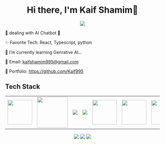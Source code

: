 <body>
  <div align="center">
    <h1> Hi there, I'm Kaif Shamim👋<a href="https://github.com/Kaif995/"></h1>
  </div>
<p align="center">
<a href="https://github.com/Kaif995"><img src="https://readme-typing-svg.herokuapp.com/?lines=NLP+and+Web+Developer;Jam+Stack+Developer&font=Roboto&size=26&duration=3500&pause=500&center=true&width=500&height=50&color=eab676"></a>
	


🤵 dealing with AI Chatbot 🤖

✨ Favorite Tech: React, Typescript, python

📓 I’m currently learning Genrative AI... 

📧 Email: kaifshamim995@gmail.com

🎨 Portfolio: https://github.com/Kaif995

 
 
<h2>Tech Stack</h2>

<table width="100">
<tr>
 <td align='center' width="200">
        <img src="https://github.com/abranhe/programming-languages-logos/blob/master/src/javascript/javascript.svg" width="80">
    </td>
 <td align='center' width="200">
        <img src="https://fiverr-res.cloudinary.com/npm-assets/layout-server/fiverr-og-logo.5fd6463.png" width="100">
    </td>
 <td align='center' width="200">
        <img src="https://www.vectorlogo.zone/logos/reactjs/reactjs-ar21.svg">
    </td>
<td align='center' width="200">
        <img src="https://cdn.prod.website-files.com/63b5b58a7daa19e69c1941ba/65f9d50141d226a2798e6511_nextjs.png">
    </td>
 <td align='center' width="200">
        <img src="https://upload.wikimedia.org/wikipedia/commons/thumb/3/38/HTML5_Badge.svg/600px-HTML5_Badge.svg.png"  width="80">
</td>
<td align='center' width="200">
        <img src="https://upload.wikimedia.org/wikipedia/commons/thumb/4/4c/Typescript_logo_2020.svg/1200px-Typescript_logo_2020.svg.png" width="80">
</td>
 <td align='center' width="200">
        <img src="https://graphql.org/img/logo.svg" width="80"> <!-- GraphQL Logo -->
</td>
<td align='center' width="200">
        <img src="https://github.com/user-attachments/assets/6f7060da-d9af-4819-885f-35aee5caa3b9" width="80"> <!-- Sanity Logo -->
</td>
<td align='center' width="200">
        <img src="https://github.com/user-attachments/assets/d871c344-5604-4ae1-a963-a870fc773f2c" width="80"> <!-- Sanity Logo -->
</td>
</tr>
 


    
</table>
</p>
<p align="center">
<a href="https://www.linkedin.com/in/kaif-shamim-548174297"><img src="https://img.shields.io/badge/-Kaif%20Shamim-0077B5?style=flat&logo=Linkedin&logoColor=white"/></a>
<a href="mailto:kaifshamim995@gmail.com"><img src="https://img.shields.io/badge/-kaifshamim995@gmail.com-D14836?style=flat&logo=Gmail&logoColor=white"/></a>
<a href="https://www.instagram.com/kaifshamim/"><img src="https://img.shields.io/badge/-@kaifshamim-E4405F?style=flat&logo=Instagram&logoColor=white"/></a>
 </p>
 
<br>
